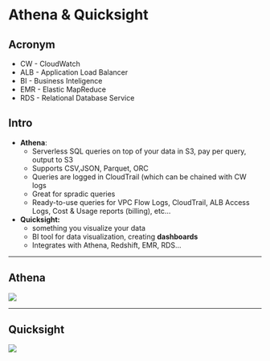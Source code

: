 # Athena & Quicksight

## Acronym
* CW - CloudWatch
* ALB - Application Load Balancer
* BI - Business Inteligence
* EMR - Elastic MapReduce
* RDS - Relational Database Service

## Intro
* **Athena**:
  * Serverless SQL queries on top of your data in S3, pay per query, output to S3
  * Supports CSV,JSON, Parquet, ORC
  * Queries are logged in CloudTrail (which can be chained with CW logs
  * Great for spradic queries
  * Ready-to-use queries for VPC Flow Logs, CloudTrail, ALB Access Logs, Cost & Usage reports (billing), etc...
* **Quicksight:**
  * something you visualize your data
  * BI tool for data visualization, creating **dashboards**
  * Integrates with Athena, Redshift, EMR, RDS...
  
---

## Athena
[<img src="https://i.imgur.com/AZxIgzY.png">](https://i.imgur.com/AZxIgzY.png)

---

## Quicksight
[<img src="https://i.imgur.com/4QZsymh.png">](https://i.imgur.com/4QZsymh.png)
